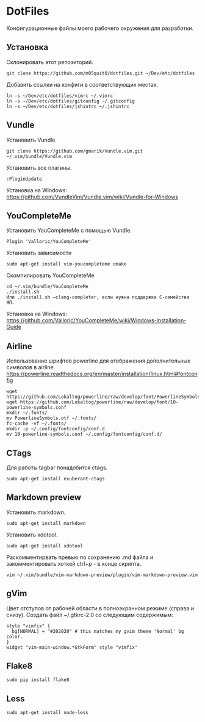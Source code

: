 # DotFiles

Конфигурационные файлы моего рабочего окружения для разработки.

## Установка
Склонировать этот репозиторий.

    git clone https://github.com/m05quit0/dotfiles.git ~/Dev/etc/dotfiles

Добавить ссылки на конфиги в соответствующих местах.

    ln -s ~/Dev/etc/dotfiles/vimrc ~/.vimrc
    ln -s ~/Dev/etc/dotfiles/gitconfig ~/.gitconfig
    ln -s ~/Dev/etc/dotfiles/jshintrc ~/.jshintrc

## Vundle
Установить Vundle.

    git clone https://github.com/gmarik/Vundle.vim.git ~/.vim/bundle/Vundle.vim

Установить все плагины.

    :PluginUpdate

Установка на Windows: https://github.com/VundleVim/Vundle.vim/wiki/Vundle-for-Windows

## YouCompleteMe
Установить YouCompleteMe с помощью Vundle.

    Plugin 'Valloric/YouCompleteMe'

Установить зависимости

    sudo apt-get install vim-youcompleteme cmake

Скомпилировать YouCompleteMe

    cd ~/.vim/bundle/YouCompleteMe
    ./install.sh
    Или ./install.sh —clang-completer, если нужна поддержка C-семейства ЯП.

Установка на Windows: https://github.com/Valloric/YouCompleteMe/wiki/Windows-Installation-Guide

## Airline
Использование шрифтов powerline для отображения дополнительных символов в airline.
https://powerline.readthedocs.org/en/master/installation/linux.html#fontconfig

    wget https://github.com/Lokaltog/powerline/raw/develop/font/PowerlineSymbols.otf
    wget https://github.com/Lokaltog/powerline/raw/develop/font/10-powerline-symbols.conf
    mkdir ~/.fonts/
    mv PowerlineSymbols.otf ~/.fonts/
    fc-cache -vf ~/.fonts/
    mkdir -p ~/.config/fontconfig/conf.d
    mv 10-powerline-symbols.conf ~/.config/fontconfig/conf.d/

## CTags
Для работы tagbar понадобится ctags.

    sudo apt-get install exuberant-ctags

## Markdown preview
Установить markdown.

    sudo apt-get install markdown

Установить xdotool.

    sudo apt-get install xdotool

Раскомментирвать превью по сохранению .md файла и закомментировать хоткей ctrl+p - в конце скрипта.

    vim ~/.vim/bundle/vim-markdown-preview/plugin/vim-markdown-preview.vim

## gVim
Цвет отступов от рабочей области в полноэкранном режиме (справа и снизу).
Создать файл ~/.gtkrc-2.0 cо следующим содержимым:

    style "vimfix" {
      bg[NORMAL] = "#202020" # this matches my gvim theme 'Normal' bg color.
    }
    widget "vim-main-window.*GtkForm" style "vimfix"

## Flake8
    
    sudo pip install flake8

## Less

    sudo apt-get install node-less

